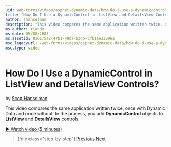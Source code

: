 ```yaml
---
uid: web-forms/videos/aspnet-dynamic-data/how-do-i-use-a-dynamiccontrol-in-listview-and-detailsview-controls
title: "How Do I Use a DynamicControl in ListView and DetailsView Controls? | Microsoft Docs"
author: shanselman
description: "This video compares the same application written twice, once with Dynamic Data and once without. In the process, you add DynamicControl objects to ListView a..."
ms.author: riande
ms.date: 05/08/2008
ms.assetid: 816175a2-47b1-49ba-b346-cfb1ee33096a
msc.legacyurl: /web-forms/videos/aspnet-dynamic-data/how-do-i-use-a-dynamiccontrol-in-listview-and-detailsview-controls
msc.type: video
---
```

# How Do I Use a DynamicControl in ListView and DetailsView Controls?

by [Scott Hanselman](https://github.com/shanselman)

This video compares the same application written twice, once with Dynamic Data and once without. In the process, you add **DynamicControl** objects to **ListView** and **DetailsView** controls.

[&#9654; Watch video (5 minutes)](https://channel9.msdn.com/Blogs/ASP-NET-Site-Videos/how-do-i-use-a-dynamiccontrol-in-listview-and-detailsview-controls)

> [!div class="step-by-step"]
> [Previous](how-do-i-display-unknown-datatypes.md)
> [Next](getting-started-with-dynamic-data.md)
